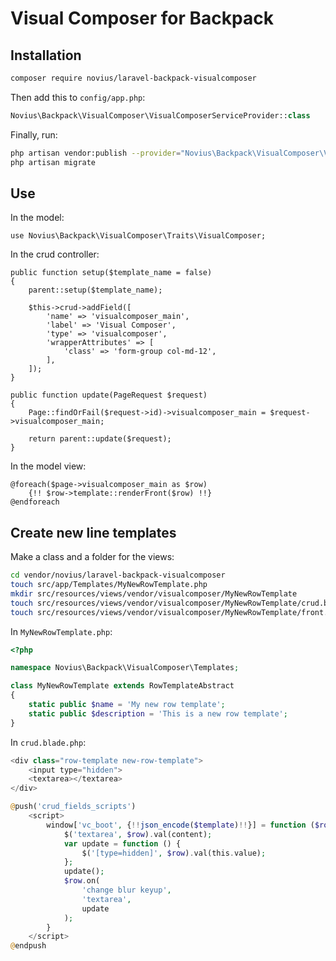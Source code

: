 # Visual Composer for Backpack

## Installation

```sh
composer require novius/laravel-backpack-visualcomposer
```

Then add this to `config/app.php`:

```php
Novius\Backpack\VisualComposer\VisualComposerServiceProvider::class
```

Finally, run:

```bash
php artisan vendor:publish --provider="Novius\Backpack\VisualComposer\VisualComposerServiceProvider"
php artisan migrate
```

## Use

In the model:

```php?start_inline=1
use Novius\Backpack\VisualComposer\Traits\VisualComposer;
```

In the crud controller:

```php?start_inline=1
public function setup($template_name = false)
{
    parent::setup($template_name);

    $this->crud->addField([
        'name' => 'visualcomposer_main',
        'label' => 'Visual Composer',
        'type' => 'visualcomposer',
        'wrapperAttributes' => [
            'class' => 'form-group col-md-12',
        ],
    ]);
}

public function update(PageRequest $request)
{
    Page::findOrFail($request->id)->visualcomposer_main = $request->visualcomposer_main;

    return parent::update($request);
}
```

In the model view:

```php?start_inline=1
@foreach($page->visualcomposer_main as $row)
    {!! $row->template::renderFront($row) !!}
@endforeach
```

## Create new line templates

Make a class and a folder for the views:

```bash
cd vendor/novius/laravel-backpack-visualcomposer
touch src/app/Templates/MyNewRowTemplate.php
mkdir src/resources/views/vendor/visualcomposer/MyNewRowTemplate
touch src/resources/views/vendor/visualcomposer/MyNewRowTemplate/crud.blade.php
touch src/resources/views/vendor/visualcomposer/MyNewRowTemplate/front.blade.php
```

In `MyNewRowTemplate.php`:

```php
<?php

namespace Novius\Backpack\VisualComposer\Templates;

class MyNewRowTemplate extends RowTemplateAbstract
{
    static public $name = 'My new row template';
    static public $description = 'This is a new row template';
}
```

In `crud.blade.php`:

```php
<div class="row-template new-row-template">
    <input type="hidden">
    <textarea></textarea>
</div>

@push('crud_fields_scripts')
    <script>
        window['vc_boot', {!!json_encode($template)!!}] = function ($row, content) {
            $('textarea', $row).val(content);
            var update = function () {
                $('[type=hidden]', $row).val(this.value);
            };
            update();
            $row.on(
                'change blur keyup',
                'textarea',
                update
            );
        }
    </script>
@endpush
```
